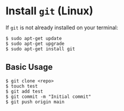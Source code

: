 # **Install `git` (Linux)**

If `git` is not already installed on your terminal:

```
$ sudo apt-get update
$ sudo apt-get upgrade
$ sudo apt-get install git
```

## **Basic Usage**
```
$ git clone <repo>
$ touch test
$ git add test
$ git commit -m "Initial commit"
$ git push origin main
```
